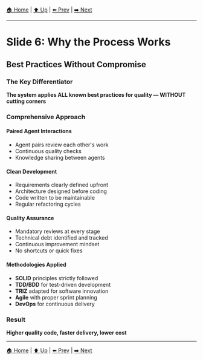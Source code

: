 [🏠 Home](../slide-deck.md) | [⬆️ Up](../slide-deck.md) | [⬅️ Prev](slide-05-development-principles.md) | [➡️ Next](slide-07-example-projects.md)

---

# Slide 6: Why the Process Works

## Best Practices Without Compromise

### The Key Differentiator

**The system applies ALL known best practices for quality — WITHOUT cutting corners**

### Comprehensive Approach

#### Paired Agent Interactions

- Agent pairs review each other's work
- Continuous quality checks
- Knowledge sharing between agents

#### Clean Development

- Requirements clearly defined upfront
- Architecture designed before coding
- Code written to be maintainable
- Regular refactoring cycles

#### Quality Assurance

- Mandatory reviews at every stage
- Technical debt identified and tracked
- Continuous improvement mindset
- No shortcuts or quick fixes

#### Methodologies Applied

- **SOLID** principles strictly followed
- **TDD/BDD** for test-driven development
- **TRIZ** adapted for software innovation
- **Agile** with proper sprint planning
- **DevOps** for continuous delivery

### Result

**Higher quality code, faster delivery, lower cost**

---

[🏠 Home](../slide-deck.md) | [⬆️ Up](../slide-deck.md) | [⬅️ Prev](slide-05-development-principles.md) | [➡️ Next](slide-07-example-projects.md)
